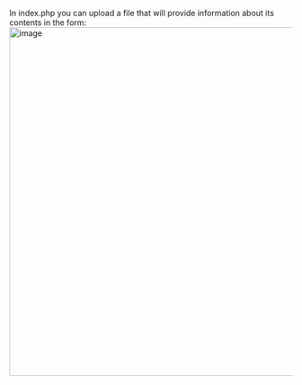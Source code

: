 In index.php you can upload a file that will provide information about its contents in the form:
<img width="512" height="620" alt="image" src="https://github.com/user-attachments/assets/8208e27e-3cd1-4768-a7d5-0a5b5235f816" />
